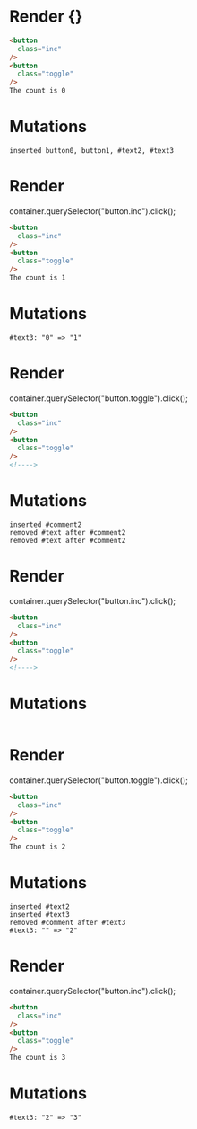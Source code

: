 # Render {}
```html
<button
  class="inc"
/>
<button
  class="toggle"
/>
The count is 0
```

# Mutations
```
inserted button0, button1, #text2, #text3
```


# Render 
container.querySelector("button.inc").click();

```html
<button
  class="inc"
/>
<button
  class="toggle"
/>
The count is 1
```

# Mutations
```
#text3: "0" => "1"
```


# Render 
container.querySelector("button.toggle").click();

```html
<button
  class="inc"
/>
<button
  class="toggle"
/>
<!---->
```

# Mutations
```
inserted #comment2
removed #text after #comment2
removed #text after #comment2
```


# Render 
container.querySelector("button.inc").click();

```html
<button
  class="inc"
/>
<button
  class="toggle"
/>
<!---->
```

# Mutations
```

```


# Render 
container.querySelector("button.toggle").click();

```html
<button
  class="inc"
/>
<button
  class="toggle"
/>
The count is 2
```

# Mutations
```
inserted #text2
inserted #text3
removed #comment after #text3
#text3: "" => "2"
```


# Render 
container.querySelector("button.inc").click();

```html
<button
  class="inc"
/>
<button
  class="toggle"
/>
The count is 3
```

# Mutations
```
#text3: "2" => "3"
```